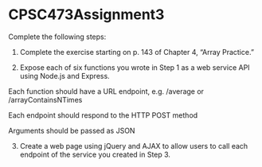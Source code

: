 # CPSC473Assignment3

Complete the following steps:

1. Complete the exercise starting on p. 143 of Chapter 4, “Array Practice.”

2. Expose each of six functions you wrote in Step 1 as a web service API using Node.js and Express.

  Each function should have a URL endpoint, e.g. /average or /arrayContainsNTimes
  
  Each endpoint should respond to the HTTP POST method
  
  Arguments should be passed as JSON

3. Create a web page using jQuery and AJAX to allow users to call each endpoint of the service you created in Step 3.

